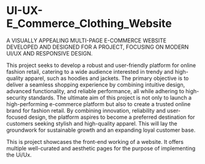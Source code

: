 # UI-UX-E_Commerce_Clothing_Website
A VISUALLY APPEALING MULTI-PAGE E-COMMERCE WEBSITE DEVELOPED AND DESIGNED FOR A PROJECT, FOCUSING ON MODERN UI/UX AND RESPONSIVE DESIGN.

This project seeks to develop a robust and user-friendly platform for online fashion retail, catering to a wide audience interested in trendy and high-quality apparel, such as hoodies and jackets. The primary objective is to deliver a seamless shopping experience by combining intuitive design, advanced functionality, and reliable performance, all while adhering to high-security standards. The ultimate aim of this project is not only to launch a high-performing e-commerce platform but also to create a trusted online brand for fashion retail. By combining innovation, reliability and user-focused design, the platform aspires to become a preferred destination for customers seeking stylish and high-quality apparel. This will lay the groundwork for sustainable growth and an expanding loyal customer base.

This is project showcases the front-end working of a website. It offers multiple well-curated and aesthetic pages for the purpose of implementing the Ui/Ux.
